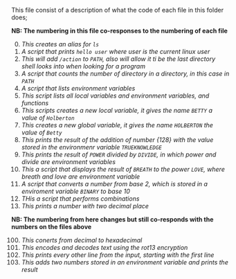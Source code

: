 This file consist of a description of what the code of each file in this folder does;

__NB: The numbering in this file co-responses to the numbering of each file__

0. *This creates an alias for `ls`*
1. *A script that prints `hello user` where user is the current linux user*
2. *This will add `/action` to `PATH`, also will allow it ti be the last directory shell looks into when looking for a program*
3. *A script that counts the number of directory in a directory, in this case in `PATH`*
4. *A script that lists environment variables*
5. *This script lists all local variables and environment variables, and functions*
6. *This scripts creates a new local variable, it gives the name `BETTY` a value of `Holberton`*
7. *This creates a new global variable, it gives the name `HOLBERTON` the value of `Betty`*
8. *This prints the result of the addition of number {128} with the value stored in the environmenr variable `TRUEKNOWLEDGE`*
9. *This prints the result of `POWER` divided by `DIVIDE`, in which power and divide are environment variables*
10. *This a script that displays the result of `BREATH` to the power `LOVE`, where breath and love are environment variable*
11. *A script that converts a number from base 2, which is stored in a enviroment variable `BINARY` to base 10*
12. *THis a script that performs combinations*
13. *This prints a number with two decimal place*

__NB: The numbering from here changes but still co-responds with the numbers on the files above__

100. *This conerts from decimal to hexadecimal*
101. *This encodes and decodes text using the rot13 encryption*
102. *This prints every other line from the input, starting with the first line*
103. *This adds two numbers stored in an environment variable and prints the result*

